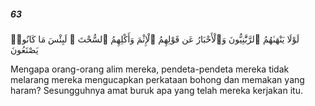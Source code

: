 ##### 63

<span class="ayah">لَوْلَا يَنْهَىٰهُمُ ٱلرَّبَّٰنِيُّونَ وَٱلْأَحْبَارُ عَن قَوْلِهِمُ ٱلْإِثْمَ وَأَكْلِهِمُ ٱلسُّحْتَ ۚ لَبِئْسَ مَا كَانُوا۟ يَصْنَعُونَ</span>

<span class="ayah_translation">Mengapa orang-orang alim mereka, pendeta-pendeta mereka tidak melarang mereka mengucapkan perkataan bohong dan memakan yang haram? Sesungguhnya amat buruk apa yang telah mereka kerjakan itu.</span>
